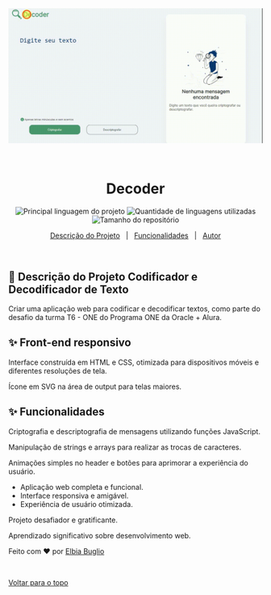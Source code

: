 <div align='center' id='top'>
<img src='./.github/projeto_decoder.gif' alt='app_name' />

&#xa0;

</div>

<h1 align='center'>Decoder</h1>

<p align='center'>

<img alt='Principal linguagem do projeto' src='https://img.shields.io/github/languages/top/fransilva0/decodificador-de-texto?color=56BEB8'>

<img alt='Quantidade de linguagens utilizadas' src='https://img.shields.io/github/languages/count/fransilva0/decodificador-de-texto?color=56BEB8'>

<img alt='Tamanho do repositório' src='https://img.shields.io/github/repo-size/fransilva0/decodificador-de-texto?color=56BEB8'>


<!-- <img alt='Github issues' src='https://img.shields.io/github/issues/{{github}}/{{repository}}?color=56BEB8' /> -->

<!-- <img alt='Github forks' src='https://img.shields.io/github/forks/{{github}}/{{repository}}?color=56BEB8' /> -->

<!-- <img alt='Github stars' src='https://img.shields.io/github/stars/{{github}}/{{repository}}?color=56BEB8' /> -->
</p>

<p align='center'>
<a href='#dart-sobre'>Descrição do Projeto</a> &#xa0; | &#xa0;
<a href='#sparkles-funcionalidades'>Funcionalidades</a> &#xa0; | &#xa0;
<a href='https://github.com/Elbiabuglio' target='_blank'>Autor</a>
</p>

<br>

## :dart: Descrição do Projeto Codificador e Decodificador de Texto ##

<p>
Criar uma aplicação web para codificar e decodificar textos, como parte do desafio da turma T6 - ONE do Programa ONE da Oracle + Alura.
</p>

## :sparkles: Front-end responsivo ##

<p>
Interface construída em HTML e CSS, otimizada para dispositivos móveis e diferentes resoluções de tela.
  
Ícone em SVG na área de output para telas maiores.
</p>
<p>

## :sparkles: Funcionalidades ##

<p>
Criptografia e descriptografia de mensagens utilizando funções JavaScript.
  
Manipulação de strings e arrays para realizar as trocas de caracteres.

Animações simples no header e botões para aprimorar a experiência do usuário.
</p>
<p>

- Aplicação web completa e funcional.
- Interface responsiva e amigável.
- Experiência de usuário otimizada.
</p>
<p>
  Projeto desafiador e gratificante.
  
  Aprendizado significativo sobre desenvolvimento web.
</p>




Feito com :heart: por <a href='https://github.com/Elbiabuglio' target='_blank'>Elbia Buglio</a>

&#xa0;

<a href='#top'>Voltar para o topo</a>
